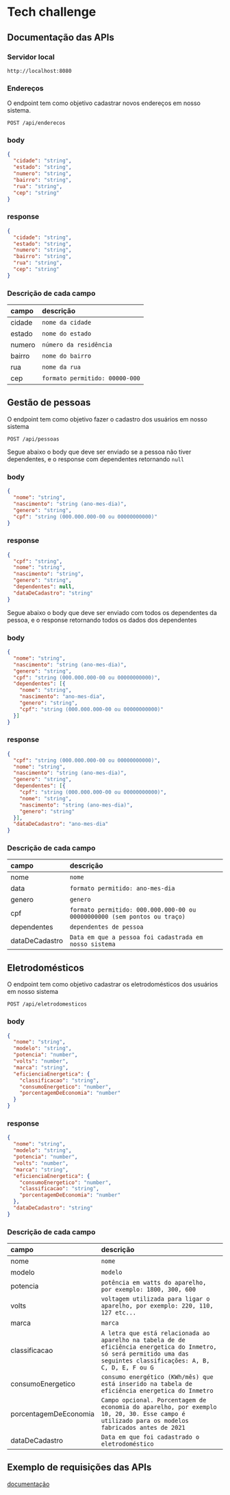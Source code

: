 # Tech challenge

## Documentação das APIs

### Servidor local
`http://localhost:8080`

### Endereços
O endpoint tem como objetivo cadastrar novos endereços em nosso sistema. 

```http
POST /api/enderecos
```

### body

```json
{
  "cidade": "string",
  "estado": "string",
  "numero": "string",
  "bairro": "string",
  "rua": "string",
  "cep": "string"
}
```

### response

```json
{
  "cidade": "string",
  "estado": "string",
  "numero": "string",
  "bairro": "string",
  "rua": "string",
  "cep": "string"
}
```

### Descrição de cada campo
| campo | descrição |
| :--- | :--- |
| cidade | `nome da cidade` |
| estado | `nome do estado` |
| numero | `número da residência` |
| bairro | `nome do bairro` |
| rua | `nome da rua` |
| cep | `formato permitido: 00000-000` |

## Gestão de pessoas
O endpoint tem como objetivo fazer o cadastro dos usuários em nosso sistema

```http
POST /api/pessoas
```

Segue abaixo o body que deve ser enviado se a pessoa não tiver dependentes, e o response com dependentes retornando `null`
### body
```json
{
  "nome": "string",
  "nascimento": "string (ano-mes-dia)",
  "genero": "string",
  "cpf": "string (000.000.000-00 ou 00000000000)"
}
```


### response
```json
{
  "cpf": "string",
  "nome": "string",
  "nascimento": "string",
  "genero": "string",
  "dependentes": null,
  "dataDeCadastro": "string"
}
```

Segue abaixo o body que deve ser enviado com todos os dependentes da pessoa, e o response retornando todos os dados dos dependentes
### body
```json
{
  "nome": "string",
  "nascimento": "string (ano-mes-dia)",
  "genero": "string",
  "cpf": "string (000.000.000-00 ou 00000000000)",
  "dependentes": [{
    "nome": "string",
    "nascimento": "ano-mes-dia",
    "genero": "string",
    "cpf": "string (000.000.000-00 ou 00000000000)"
  }]
}
```

### response
```json
{
  "cpf": "string (000.000.000-00 ou 00000000000)",
  "nome": "string",
  "nascimento": "string (ano-mes-dia)",
  "genero": "string",
  "dependentes": [{
    "cpf": "string (000.000.000-00 ou 00000000000)",
    "nome": "string",
    "nascimento": "string (ano-mes-dia)",
    "genero": "string"
  }],
  "dataDeCadastro": "ano-mes-dia"
}
```

### Descrição de cada campo
| campo | descrição |
| :--- | :--- |
| nome | `nome` |
| data | `formato permitido: ano-mes-dia` |
| genero | `genero` |
| cpf | `formato permitido: 000.000.000-00 ou 00000000000 (sem pontos ou traço)` |
| dependentes | `dependentes de pessoa` |
| dataDeCadastro | `Data em que a pessoa foi cadastrada em nosso sistema` |

## Eletrodomésticos
O endpoint tem como objetivo cadastrar os eletrodomésticos dos usuários em nosso sistema

```http
POST /api/eletrodomesticos
```

### body
```json
{
  "nome": "string",
  "modelo": "string",
  "potencia": "number",
  "volts": "number",
  "marca": "string",
  "eficienciaEnergetica": {
    "classificacao": "string",
    "consumoEnergetico": "number",
    "porcentagemDeEconomia": "number"
  }
}
```

### response
```json
{
  "nome": "string",
  "modelo": "string",
  "potencia": "number",
  "volts": "number",
  "marca": "string",
  "eficienciaEnergetica": {
    "consumoEnergetico": "number",
    "classificacao": "string",
    "porcentagemDeEconomia": "number"
  },
  "dataDeCadastro": "string"
}
```

### Descrição de cada campo
| campo | descrição |
| :--- | :--- |
| nome | `nome` |
| modelo | `modelo` |
| potencia | `potência em watts do aparelho, por exemplo: 1800, 300, 600` |
| volts | `voltagem utilizada para ligar o aparelho, por exemplo: 220, 110, 127 etc...` |
| marca | `marca` |
| classificacao | `A letra que está relacionada ao aparelho na tabela de de eficiência energetica do Inmetro, só será permitido uma das seguintes classificações: A, B, C, D, E, F ou G` |
| consumoEnergetico | `consumo energético (KWh/mês) que está inserido na tabela de eficiência energetica do Inmetro` |
| porcentagemDeEconomia | `Campo opcional. Porcentagem de economia do aparelho, por exemplo 10, 20, 30. Esse campo é utilizado para os modelos fabricados antes de 2021`
| dataDeCadastro | `Data em que foi cadastrado o eletrodoméstico` | 

## Exemplo de requisições das APIs

[documentação](https://documenter.getpostman.com/view/23405037/2s93zCXztZ)

